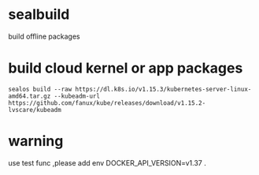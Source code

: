 # sealbuild
build offline packages

# build cloud kernel or app packages
```
sealos build --raw https://dl.k8s.io/v1.15.3/kubernetes-server-linux-amd64.tar.gz --kubeadm-url https://github.com/fanux/kube/releases/download/v1.15.2-lvscare/kubeadm
```


# warning

use test func ,please add env  DOCKER_API_VERSION=v1.37 .
